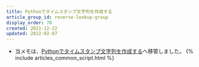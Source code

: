 ```yaml
---
title: Pythonでタイムスタンプ文字列を作成する
article_group_id: reverse-lookup-group
display_order: 70
created: 2021-12-22
updated: 2022-02-07
---
```

- 当メモは、[Pythonでタイムスタンプ文字列を作成する](https://thinktwice.tech/it/python/creating_a_timestamp_string_in_python/)へ移管しました。
{% include articles_common_script.html %}
